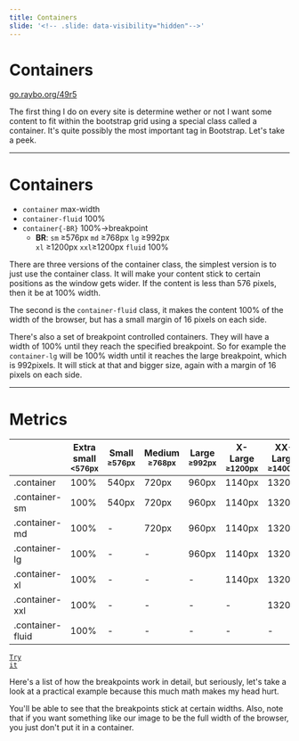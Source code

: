 ```yaml
---
title: Containers
slide: '<!-- .slide: data-visibility="hidden"-->'
---
```


<!-- .slide: data-state="layout-title" class="bg-dark"-->

# Containers

<div class="slide-link"><a href="https://go.raybo.org/49r5"><i class="fab fa-slideshare"></i> go.raybo.org/49r5</a></div>

> >

The first thing I do on every site is determine wether or not I want some content to fit within the bootstrap grid using a special class called a container. It's quite possibly the most important tag in Bootstrap. Let's take a peek.

---

<!-- .slide: data-state="layout-code-list" -->

# Containers

- `container` max-width
- `container-fluid` 100%
- `container{-BR}` 100%->breakpoint
  - **BR**: `sm` ≥576px `md` ≥768px `lg` ≥992px<br>`xl` ≥1200px `xxl`≥1200px `fluid` 100%

> >

There are three versions of the container class, the simplest version is to just use the container class. It will make your content stick to certain positions as the window gets wider. If the content is less than 576 pixels, then it be at 100% width.

The second is the `container-fluid` class, it makes the content 100% of the width of the browser, but has a small margin of 16 pixels on each side.

There's also a set of breakpoint controlled containers. They will have a width of 100% until they reach the specified breakpoint. So for example the `container-lg` will be 100% width until it reaches the large breakpoint, which is 992pixels. It will stick at that and bigger size, again with a margin of 16 pixels on each side.

---

# Metrics

|                  | Extra small<br><small><576px</small> | Small<br><small>≥576px</small> | Medium<br><small>≥768px</small> | Large<br><small>≥992px</small> | X-Large<br><small>≥1200px</small> | XX-Large<br><small>≥1400px</small> |
| ---------------- | ------------------------------------ | ------------------------------ | ------------------------------- | ------------------------------ | --------------------------------- | ---------------------------------- |
| .container       | 100%                                 | 540px                          | 720px                           | 960px                          | 1140px                            | 1320px                             |
| .container-sm    | 100%                                 | 540px                          | 720px                           | 960px                          | 1140px                            | 1320px                             |
| .container-md    | 100%                                 | -                              | 720px                           | 960px                          | 1140px                            | 1320px                             |
| .container-lg    | 100%                                 | -                              | -                               | 960px                          | 1140px                            | 1320px                             |
| .container-xl    | 100%                                 | -                              | -                               | -                              | 1140px                            | 1320px                             |
| .container-xxl   | 100%                                 | -                              | -                               | -                              | -                                 | 1320px                             |
| .container-fluid | 100%                                 | -                              | -                               | -                              | -                                 | -                                  |

<a href="https://codepen.io/planetoftheweb/pen/GRrmWpz?editors=1000" target="_blank"><code class="code-royal">Try it</code></a>

> >

Here's a list of how the breakpoints work in detail, but seriously, let's take a look at a practical example because this much math makes my head hurt.

You'll be able to see that the breakpoints stick at certain widths. Also, note that if you want something like our image to be the full width of the browser, you just don't put it in a container.
